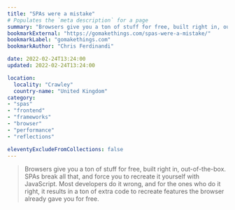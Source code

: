 ```yaml
---
title: "SPAs were a mistake"
# Populates the `meta description` for a page
summary: "Browsers give you a ton of stuff for free, built right in, out-of-the-box. SPAs break all that, and force you to recreate it yourself with JavaScript."
bookmarkExternal: "https://gomakethings.com/spas-were-a-mistake/"
bookmarkLabel: "gomakethings.com"
bookmarkAuthor: "Chris Ferdinandi"

date: 2022-02-24T13:24:00
updated: 2022-02-24T13:24:00

location:
  locality: "Crawley"
  country-name: "United Kingdom"
category:
- "spas"
- "frontend"
- "frameworks"
- "browser"
- "performance"
- "reflections"

eleventyExcludeFromCollections: false
---
```


> Browsers give you a ton of stuff for free, built right in, out-of-the-box. SPAs break all that, and force you to recreate it yourself with JavaScript. Most developers do it wrong, and for the ones who do it right, it results in a ton of extra code to recreate features the browser already gave you for free.
